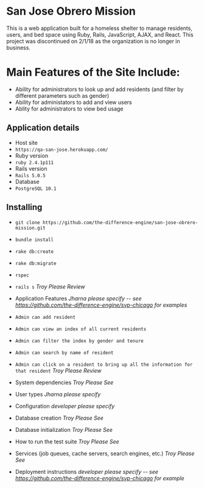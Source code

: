 # San Jose Obrero Mission
This is a web application built for a homeless shelter to manage residents, users, and bed space using Ruby, Rails, JavaScript, AJAX, and React. This project was discontinued on 2/1/18 as the organization is no longer in business.

# Main Features of the Site Include:
* Ability for administrators to look up and add residents (and filter by different parameters such as gender)
* Ability for administators to add and view users
* Ablity for administrators to view bed usage

## Application details
* Host site 
* `https://qa-san-jose.herokuapp.com/`
* Ruby version 
* `ruby 2.4.1p111`
* Rails version
* `Rails 5.0.5`
* Database
* `PostgreSQL 10.1`

## Installing 
* `git clone https://github.com/the-difference-engine/san-jose-obrero-mission.git`
* `bundle install`
* `rake db:create`
* `rake db:migrate`
* `rspec`
* `rails s`
_Troy Please Review_ 


* Application Features _Jharna please specify -- see https://github.com/the-difference-engine/svp-chicago for examples_
* `Admin can add resident`
* `Admin can view an index of all current residents`
* `Admin can filter the index by gender and tenure`
* `Admin can search by name of resident`
* `Admin can click on a resident to bring up all the information for that resident`
_Troy Please Review_ 

* System dependencies _Troy Please See_ 
* User types _Jharna please specify_
* Configuration _developer please specify_
* Database creation _Troy Please See_
* Database initialization  _Troy Please See_
* How to run the test suite  _Troy Please See_
* Services (job queues, cache servers, search engines, etc.) _Troy Please See_
* Deployment instructions _developer please specify -- see https://github.com/the-difference-engine/svp-chicago for example_
